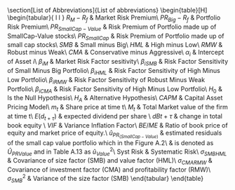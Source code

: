 \section[List of Abbreviations]{List of abbreviations}
\begin{table}[H]
\begin{tabular}{ l l }
$R_M-R_f$	& Market Risk Premium\\
$PR_{Big}-R_f$ & Portfolio Risk Premium\\
$PR_{SmallCap-Value}$ & Risk Premium of Portfolio made up of SmallCap-Value stocks\\
$PR_{SmallCap}$ & Risk Premium of Portfolio made up of small cap stocks\\
$SMB$ & Small minus Big\\
$HML$ & High minus Low\\
$RMW$ & Robust minus Weak\\
$CMA$ & Conservative minus Aggressive\\
$\alpha_i$ & Intercept of Asset $i$\\
$\beta_{iM}$ & Market Risk Factor sesitivity\\
$\beta_{iSMB}$ & Risk Factor Sensitivity of Small Minus Big Portfolio\\
$\beta_{iHML}$ & Risk Factor Sensitivity of High Minus Low Portfolio\\
$\beta_{iRMW}$ & Risk Factor Sensitivity of Robust Minus Weak Portfolio\\
$\beta_{iCMA}$ & Risk Factor Sensitivity of High Minus Low Portfolio\\
$H_0$ & Is the Null Hypothesis\\
$H_A$ & Alternative Hypothesis\\
$CAPM$ & Capital Asset Pricing Model\\
$m_t$ & Share price at time t\\
$M_t$ & Total Market value of the firm at time t\\
$E(d_{t+\tau})$ & expected dividend per share \\
$dB{t+\tau}$ & change in total book equity \\
$VIF$ & Variance Inflation Factor\\
$BE/ME$ & Ratio of book price of equity and market price of equity.\\
$\hat{u}_{PR_{(SmallCap-Value)}}$ & estimated residuals of the small cap value portfolio which in the Figure A.2\\ 
& is denoted as $\hat{U}_{PRValue}$ and in Table A.13 as $\hat{u}^2_{Value}$\\
Syst Risk & Systematic Risk\\
$\sigma_{SMBHML}$ & Covariance of size factor (SMB) and value factor (HML)\\
$\sigma_{CMARMW}$ & Covariance of investment factor (CMA) and profitability factor (RMW)\\
$\sigma_{SMB}^2$ & Variance of the size factor (SMB)
\end{tabular}
\end{table}
